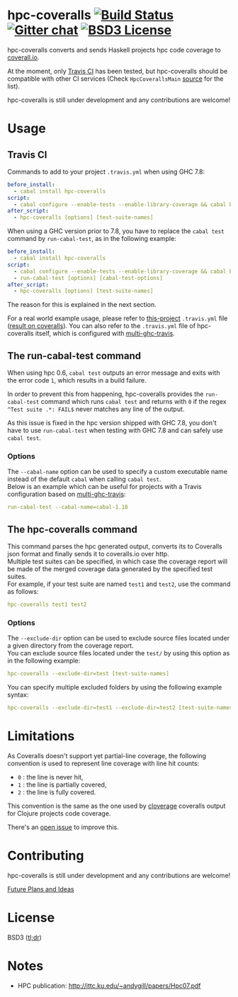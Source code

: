 hpc-coveralls [![Build Status](http://img.shields.io/travis/guillaume-nargeot/hpc-coveralls/master.svg)](https://travis-ci.org/guillaume-nargeot/hpc-coveralls) [![Gitter chat](http://img.shields.io/badge/gitter-chat--room-brightgreen.svg)](https://gitter.im/guillaume-nargeot/hpc-coveralls) [![BSD3 License](http://img.shields.io/badge/license-BSD3-brightgreen.svg)](https://tldrlegal.com/license/bsd-3-clause-license-%28revised%29)
=============

hpc-coveralls converts and sends Haskell projects hpc code coverage to [coverall.io](http://coveralls.io/).

At the moment, only [Travis CI](http://travis-ci.org) has been tested, but hpc-coveralls should be compatible with other CI services (Check `HpcCoverallsMain` [source](https://github.com/guillaume-nargeot/hpc-coveralls/blob/master/src/HpcCoverallsMain.hs) for the list).

hpc-coveralls is still under development and any contributions are welcome!

# Usage

## Travis CI

Commands to add to your project `.travis.yml` when using GHC 7.8:
```yaml
before_install:
  - cabal install hpc-coveralls
script:
  - cabal configure --enable-tests --enable-library-coverage && cabal build && cabal test
after_script:
  - hpc-coveralls [options] [test-suite-names]
```

When using a GHC version prior to 7.8, you have to replace the `cabal test` command by `run-cabal-test`, as in the following example:
```yaml
before_install:
  - cabal install hpc-coveralls
script:
  - cabal configure --enable-tests --enable-library-coverage && cabal build
  - run-cabal-test [options] [cabal-test-options]
after_script:
  - hpc-coveralls [options] [test-suite-names]
```

The reason for this is explained in the next section.

For a real world example usage, please refer to [this-project](https://github.com/guillaume-nargeot/project-euler-haskell) `.travis.yml` file ([result on coveralls](https://coveralls.io/r/guillaume-nargeot/project-euler-haskell)).
You can also refer to the `.travis.yml` file of hpc-coveralls itself, which is configured with [multi-ghc-travis](https://github.com/hvr/multi-ghc-travis).

## The run-cabal-test command

When using hpc 0.6, `cabal test` outputs an error message and exits with the error code `1`, which results in a build failure.

In order to prevent this from happening, hpc-coveralls provides the `run-cabal-test` command which runs `cabal test` and returns with `0` if the regex `^Test suite .*: FAIL$` never matches any line of the output.

As this issue is fixed in the hpc version shipped with GHC 7.8, you don't have to use `run-cabal-test` when testing with GHC 7.8 and can safely use `cabal test`.

### Options

The `--cabal-name` option can be used to specify a custom executable name instead of the default `cabal` when calling `cabal test`.<br/>
Below is an example which can be useful for projects with a Travis configuration based on [multi-ghc-travis](https://github.com/hvr/multi-ghc-travis):

```yaml
run-cabal-test --cabal-name=cabal-1.18
```

## The hpc-coveralls command

This command parses the hpc generated output, converts its to Coveralls json format and finally sends it to coveralls.io over http.<br/>
Multiple test suites can be specified, in which case the coverage report will be made of the merged coverage data generated by the specified test suites.<br/>
For example, if your test suite are named `test1` and `test2`, use the command as follows:

```yaml
hpc-coveralls test1 test2
```

### Options

The `--exclude-dir` option can be used to exclude source files located under a given directory from the coverage report.<br/>
You can exclude source files located under the `test/` by using this option as in the following example:

```yaml
hpc-coveralls --exclude-dir=test [test-suite-names]
```

You can specify multiple excluded folders by using the following example syntax:

```yaml
hpc-coveralls --exclude-dir=test1 --exclude-dir=test2 [test-suite-names]
```

# Limitations

As Coveralls doesn't support yet partial-line coverage, the following convention is used to represent line coverage with line hit counts:
- `0` : the line is never hit,
- `1` : the line is partially covered,
- `2` : the line is fully covered.

This convention is the same as the one used by [cloverage](https://github.com/lshift/cloverage) coveralls output for Clojure projects code coverage.

There's an [open issue](https://github.com/lemurheavy/coveralls-public/issues/216) to improve this.

# Contributing

hpc-coveralls is still under development and any contributions are welcome!

[Future Plans and Ideas](https://github.com/guillaume-nargeot/hpc-coveralls/wiki/Future-Plans-and-Ideas)

# License

BSD3 ([tl;dr](https://tldrlegal.com/license/bsd-3-clause-license-(revised)))

# Notes

- HPC publication: http://ittc.ku.edu/~andygill/papers/Hpc07.pdf
